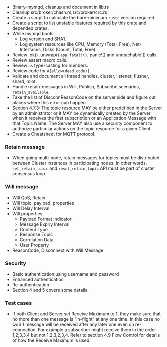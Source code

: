* Binary-mymqd, cleanup and document in lib.rs
* Cleanup src/broker/chash.rs,src/broker/crc.rs
* Create a script to calculate the bare-minimum `rustc` version required.
* Create a script to list unstable features required by this crate and depended crates.
* While mymqd boots,
  * Log version and SHA1.
  * Log system resources like CPU, Memory (Total, Free), Net-Interfaces,
    Disks (Count, Total, Free).
* Review .ok() .unwrap() `app_fatal!()`, panic!() and unreachable!() calls.
* Review assert macro calls.
* Review `as` type-casting for numbers.
* Review code for `#[allow(dead_code)]`.
* Validate and document all thread handles, cluster, listener, flusher, shard, miot.
* Handle retain-messages in Will, Publish, Subscribe scenarios, `retain_available`.
* Take the list of DisconnReasonCode on the server side and figure out places where
  this error can happen.
* Section 4.7.3: The topic resource MAY be either predefined in the Server by an
  administrator or it MAY be dynamically created by the Server when it receives the
  first subscription or an Application Message with that Topic Name. The Server MAY also
  use a security component to authorize particular actions on the topic resource for a
  given Client.
* Create a Cheatsheet for MQTT protocol.

### Retain message

* When going multi-node, retain messages for topics must be distributed between Cluster
  instances in participating nodes. In other words, `set_retain_topic` and
  `reset_retain_topic` API must be part of cluster consensus loop.

### Will message

* Will QoS, Retain
* Will topic, payload, properties
* Will Delay Interval
* Will properties
  * Payload Format Indicator
  * Message Expiry Interval
  * Content Type
  * Response Topic
  * Correlation Data
  * User Property
* ReasonCode, Disconnect with Will Message

### Security

* Basic authentication using username and password
* Enhanced authentication
* Re-authentication
* Section 4 and 5 covers some details.

### Test cases

* If both Client and Server set Receive Maximum to 1, they make sure that no more than
  one message is “in-flight” at any one time. In this case no QoS 1 message will be
  received after any later one even on re-connection. For example a subscriber might
  receive them in the order 1,2,3,3,4 but not 1,2,3,2,3,4. Refer to section 4.9 Flow
  Control for details of how the Receive Maximum is used.
